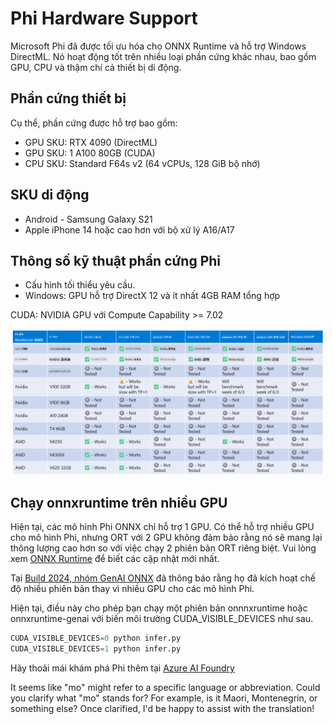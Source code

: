 <!--
CO_OP_TRANSLATOR_METADATA:
{
  "original_hash": "c4afa6ffd13f29eb34e5f204b94310ff",
  "translation_date": "2025-04-04T11:48:10+00:00",
  "source_file": "md\\01.Introduction\\01\\01.Hardwaresupport.md",
  "language_code": "mo"
}
-->
# Phi Hardware Support

Microsoft Phi đã được tối ưu hóa cho ONNX Runtime và hỗ trợ Windows DirectML. Nó hoạt động tốt trên nhiều loại phần cứng khác nhau, bao gồm GPU, CPU và thậm chí cả thiết bị di động.

## Phần cứng thiết bị
Cụ thể, phần cứng được hỗ trợ bao gồm:

- GPU SKU: RTX 4090 (DirectML)
- GPU SKU: 1 A100 80GB (CUDA)
- CPU SKU: Standard F64s v2 (64 vCPUs, 128 GiB bộ nhớ)

## SKU di động

- Android - Samsung Galaxy S21
- Apple iPhone 14 hoặc cao hơn với bộ xử lý A16/A17

## Thông số kỹ thuật phần cứng Phi

- Cấu hình tối thiểu yêu cầu.
- Windows: GPU hỗ trợ DirectX 12 và ít nhất 4GB RAM tổng hợp

CUDA: NVIDIA GPU với Compute Capability >= 7.02

![HardwareSupport](../../../../../translated_images/01.phihardware.925db5699da7752cf486314e6db087580583cfbcd548970f8a257e31a8aa862c.mo.png)

## Chạy onnxruntime trên nhiều GPU

Hiện tại, các mô hình Phi ONNX chỉ hỗ trợ 1 GPU. Có thể hỗ trợ nhiều GPU cho mô hình Phi, nhưng ORT với 2 GPU không đảm bảo rằng nó sẽ mang lại thông lượng cao hơn so với việc chạy 2 phiên bản ORT riêng biệt. Vui lòng xem [ONNX Runtime](https://onnxruntime.ai/) để biết các cập nhật mới nhất.

Tại [Build 2024, nhóm GenAI ONNX](https://youtu.be/WLW4SE8M9i8?si=EtG04UwDvcjunyfC) đã thông báo rằng họ đã kích hoạt chế độ nhiều phiên bản thay vì nhiều GPU cho các mô hình Phi.

Hiện tại, điều này cho phép bạn chạy một phiên bản onnnxruntime hoặc onnxruntime-genai với biến môi trường CUDA_VISIBLE_DEVICES như sau.

```Python
CUDA_VISIBLE_DEVICES=0 python infer.py
CUDA_VISIBLE_DEVICES=1 python infer.py
```

Hãy thoải mái khám phá Phi thêm tại [Azure AI Foundry](https://ai.azure.com)

It seems like "mo" might refer to a specific language or abbreviation. Could you clarify what "mo" stands for? For example, is it Maori, Montenegrin, or something else? Once clarified, I'd be happy to assist with the translation!
